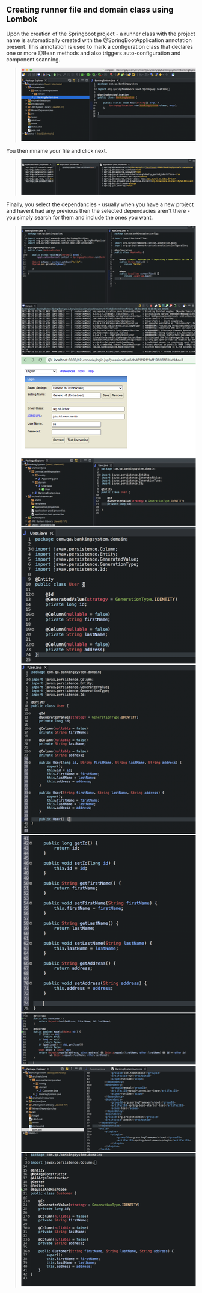 ## Creating runner file and domain class using Lombok

Upon the creation of the Springboot project - a runner class with the project name is automatically created with the @SpringBootApplication annotation present. This annotation is used to mark a configuration class that declares one or more @Bean methods and also triggers auto-configuration and component scanning.
>![](../documentation_images/2_domain_class_and_lombok/domain_class_1.png) 

You then mname your file and click next.
>![](../documentation_images/2_domain_class_and_lombok/domain_class_2.png) 

Finally, you select the dependancies - usually when you have a new project and havent had any previous then the selected dependacies aren't there - you simply search for them and include the ones you want.
>![](../documentation_images/2_domain_class_and_lombok/domain_class_3.png) 
>![](../documentation_images/2_domain_class_and_lombok/domain_class_4.png) 
>![](../documentation_images/2_domain_class_and_lombok/domain_class_5.png) 
>![](../documentation_images/2_domain_class_and_lombok/domain_class_6.png) 
>![](../documentation_images/2_domain_class_and_lombok/domain_class_7.png) 
>![](../documentation_images/2_domain_class_and_lombok/domain_class_8.png) 
>![](../documentation_images/2_domain_class_and_lombok/domain_class_9.png) 
>![](../documentation_images/2_domain_class_and_lombok/domain_class_10.png) 
>![](../documentation_images/2_domain_class_and_lombok/domain_class_11.png) 
